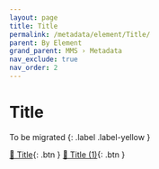 ```yaml
---
layout: page
title: Title
permalink: /metadata/element/Title/
parent: By Element
grand_parent: MMS › Metadata
nav_exclude: true
nav_order: 2
---
```


# Title

To be migrated
{: .label .label-yellow }

[📄 Title](https://docs.google.com/document/d/1Q5i4fZPA_5b6dZr2RUaYQrE8QuzUFqHOCDRc8QoJPpw/edit){: .btn }
[📄 Title (1)](https://docs.google.com/document/d/14tTP1D06lXu9qEJ8B9krE4SvqQ2_paFav1Z8umU_src/edit){: .btn }